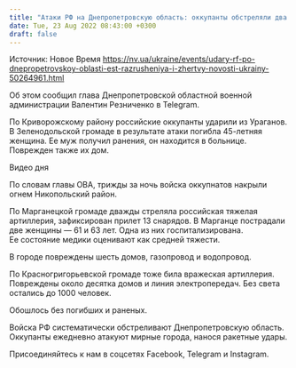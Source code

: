 ```yaml
---
title: "Атаки РФ на Днепропетровскую область: оккупанты обстреляли два района из Ураганов и тяжелой артиллерии, есть жертвы"
date: Tue, 23 Aug 2022 08:43:00 +0300
draft: false
---
```

Источник: Новое Время https://nv.ua/ukraine/events/udary-rf-po-dnepropetrovskoy-oblasti-est-razrusheniya-i-zhertvy-novosti-ukrainy-50264961.html


 Об этом сообщил глава Днепропетровской областной военной администрации Валентин Резниченко в Telegram.

По Криворожскому району российские оккупанты ударили из Ураганов. В Зеленодольской громаде в результате атаки погибла 45-летняя женщина. Ее муж получил ранения, он находится в больнице. Поврежден также их дом.

 Видео дня   

По словам главы ОВА, трижды за ночь войска оккупнатов накрыли огнем Никопольский район.

По Марганецкой громаде дважды стреляла российская тяжелая артиллерия, зафиксирован прилет 13 снарядов. В Марганце пострадали две женщины — 61 и 63 лет. Одна из них госпитализирована. Ее состояние медики оценивают как средней тяжести.

В городе повреждены шесть домов, газопровод и водопровод.

По Красногригорьевской громаде тоже била вражеская артиллерия. Повреждены около десятка домов и линия электропередач. Без света остались до 1000 человек.

Обошлось без погибших и раненых.

Войска РФ систематически обстреливают Днепропетровскую область. Оккупанты ежедневно атакуют мирные города, нанося ракетные удары.

Присоединяйтесь к нам в соцсетях Facebook, Telegram и Instagram.
